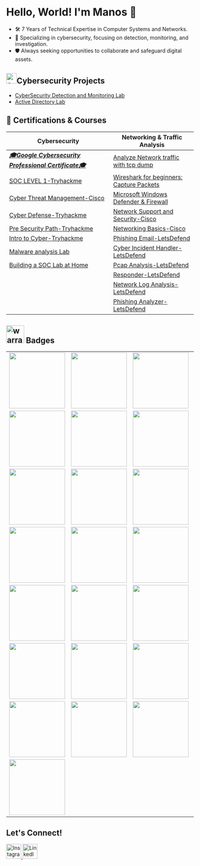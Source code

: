 # Hello, World! I'm Manos 👋

- 🛠️ 7 Years of Technical Expertise in Computer Systems and Networks.
- 🔧 Specializing in cybersecurity, focusing on detection, monitoring, and investigation.
- 🛡️ Always seeking opportunities to collaborate and safeguard digital assets.

<h2><img width="28" height="28" src="https://img.icons8.com/color/48/concept.png" alt="concept"/>Cybersecurity Projects</h2>

  - [CyberSecurity Detection and Monitoring Lab](https://github.com/ManolisCraftedTech/LabProject)
  - [Active Directory Lab](https://github.com/ManolisCraftedTech/LabProject)
  
## 📜 Certifications & Courses
| **Cybersecurity** | **Networking & Traffic Analysis** |
|-------------------|-----------------------------------|
| ***[🎓Google Cybersecurity Professional Certificate🎓](https://www.coursera.org/account/accomplishments/specialization/WB5A7986YEUU)*** | [Analyze Network traffic with tcp dump](https://www.coursera.org/account/accomplishments/records/CDJBB5VAL564) | |
| [SOC LEVEL 1-Tryhackme](https://tryhackme-certificates.s3-eu-west-1.amazonaws.com/THM-QHQFIKDBEJ.png) | [Wireshark for beginners: Capture Packets](https://www.coursera.org/account/accomplishments/records/8PWH4S8CG3K8) | |
| [Cyber Threat Management-Cisco](https://www.credly.com/badges/32d4f145-6f64-42a1-b7b7-c3e6d1e2f19e/public_url) | [Microsoft Windows Defender & Firewall](https://www.coursera.org/account/accomplishments/records/UUTGFVNFWDWZ) | |
| [Cyber Defense-Tryhackme](https://tryhackme-certificates.s3-eu-west-1.amazonaws.com/THM-DXOTFDP3AA.png) | [Network Support and Security-Cisco](https://www.credly.com/badges/24c286c0-f8cd-442f-accb-cd52ed628d8f) | |
| [Pre Security Path-Tryhackme](https://tryhackme-certificates.s3-eu-west-1.amazonaws.com/THM-YHQSJTYLDP.png) | [Networking Basics-Cisco](https://www.credly.com/badges/df72e907-2932-48e2-bf14-79944f2cb961) | |
| [Intro to Cyber-Tryhackme](https://tryhackme-certificates.s3-eu-west-1.amazonaws.com/THM-RFEV8BD7LH.png) | [Phishing Email-LetsDefend](https://app.letsdefend.io/my-rewards/detail/ea4986dd-74c9-4f50-b304-27bbd94dc78f) | |
| [Malware analysis Lab](https://app.letsdefend.io/my-rewards/detail/e9819aaacc3244bc9fdd8962e40914ca) | [Cyber Incident Handler-LetsDefend](https://app.letsdefend.io/my-rewards/detail/1716f63a-20e6-4549-aff6-1557a885df03) | |
| [Building a SOC Lab at Home](https://app.letsdefend.io/my-rewards/detail/b8b6654c-3734-4ac8-85d6-2099a2bd6801) | [Pcap Analysis-LetsDefend](https://app.letsdefend.io/my-rewards/detail/7c9fe3b5-b8ec-44c9-a6ed-ce941d0f9ba0) | |
| | [Responder-LetsDefend](https://app.letsdefend.io/my-rewards/detail/34d2529d-bc46-46d5-8f1b-dbd731c6b016) |
| | [Network Log Analysis-LetsDefend](https://app.letsdefend.io/my-rewards/detail/74a2f13f-0354-4329-b6c1-0559547306a3) |
| | [Phishing Analyzer-LetsDefend](https://app.letsdefend.io/my-rewards/detail/421849ec-3ebd-4124-93b7-2f70fd1257bf) |


<h2><img width="48" height="48" src="https://img.icons8.com/color/48/warranty.png" alt="warranty"/> Badges</h2>

<table>
  <tr>
    <td><a href="https://www.credly.com/badges/10adc208-de13-4b5d-88f4-a3c0f5053d58"><img src="https://i.postimg.cc/rFT2D51D/google-cybersecurity-certificate.png" width="150"/></a></td>
    <td><a href="https://www.credly.com/badges/32d4f145-6f64-42a1-b7b7-c3e6d1e2f19e/public_url"><img src="https://i.postimg.cc/bYkBpxm2/cyber-threat-management.png" width="150"/></a></td>
    <td><a href="https://www.credly.com/badges/24c286c0-f8cd-442f-accb-cd52ed628d8f"><img src="https://i.postimg.cc/QN5Xz8Nr/network-support.png" width="150"/></a></td>
    <td><a href="https://www.credly.com/badges/df72e907-2932-48e2-bf14-79944f2cb961"><img src="https://i.postimg.cc/xTKWvqfc/networking-basics.png" width="150"/></a></td>
  </tr>
  <tr>
    <td><a href="https://www.credly.com/badges/4ce417c4-b98e-4f8c-a221-aa2c50e62f6d"><img src="https://i.postimg.cc/43y0gj0J/networking-academy-learn-a-thon-2023.png" width="150"/></a></td>
    <td><a href="https://tryhackme.com/manolis25/badges/intro-to-pentesting"><img src="https://i.postimg.cc/Vvt1YHKn/Screenshot-2024-02-08-224657-removebg-preview.png" width="150"/></a></td>
    <td><a href="https://tryhackme.com/manolis25/badges/terminaled"><img src="https://i.postimg.cc/fLRmHKgq/Screenshot-2024-01-18-213600-removebg-preview.png" width="150"/></a></td>
    <td><a href="https://tryhackme.com/manolis25/badges/wireshark"><img src="https://i.postimg.cc/rmXB6frj/Screenshot-2024-01-18-214808-removebg-preview.png" width="150"/></a></td>
  </tr>
    <tr>
    <td><a href="https://tryhackme.com/manolis25/badges/metasploitable"><img src="https://i.postimg.cc/VvRv0rwy/Screenshot-2024-01-18-213620-removebg-preview.png" width="150"/></a></td>
    <td><a href="https://tryhackme.com/manolis25/badges/owasp-10"><img src="https://i.postimg.cc/NMZS8pgm/Screenshot-2024-01-18-214700-removebg-preview.png" width="150"/></a></td>
    <td><a href="https://tryhackme.com/manolis25/badges/phishing"><img src="https://i.postimg.cc/YCwkBqBY/Screenshot-2024-01-18-214715-removebg-preview.png" width="150"/></a></td>
    <td><a href="https://tryhackme.com/manolis25/badges/world-wide-web"><img src="https://i.postimg.cc/gkycJ6DN/Screenshot-2024-01-18-213537-removebg-preview.png" width="150"/></a></td>
  </tr>
  <tr>
    <td><a href="https://tryhackme.com/manolis25/badges/web-fund"><img src="https://i.postimg.cc/BbK6NY20/Screenshot-2024-01-18-214748-removebg-preview.png" width="150"/></a></td>
    <td><a href="https://tryhackme.com/manolis25/badges/network-fundamentals"><img src="https://i.postimg.cc/SQfxrv2m/Screenshot-2024-01-18-214641-removebg-preview.png" width="150"/></a></td>
    <td><a href="https://tryhackme.com/manolis25/badges/hash-cracker"><img src="https://i.postimg.cc/mZPGcpYd/Screenshot-2024-01-18-213457-removebg-preview.png" width="150"/></a></td>
    <td><a href="https://tryhackme.com/manolis25/badges/blue"><img src="https://i.postimg.cc/FRgk0sX4/Screenshot-2024-01-18-213443-removebg-preview.png" width="150"/></a></td>
  </tr>
  <tr>
    <td><a href="https://tryhackme.com/manolis25/badges/30-day-streak"><img src="https://i.postimg.cc/3xvRgJ2c/Screenshot-2024-01-18-214733-removebg-preview.png" width="150"/></a></td>
    <td><a href="https://app.letsdefend.io/my-rewards/detail/0f839b43-1d1f-4b8d-b2bb-ec1e61d83a29"><img src="https://i.postimg.cc/L82drCRX/Screenshot-2024-09-07-1315801.png" width="150"/></a></td>
    <td><a href="https://app.letsdefend.io/my-rewards/detail/8d445935-4345-41d2-bf13-e2a3dab54874"><img src="https://i.postimg.cc/gj857RT8/Screenshot-2024-09-07-135750.png" width="150"/></a></td>
    <td><a href="https://app.letsdefend.io/my-rewards/detail/ce091604-4717-496d-b6ee-c35a46017f1e"><img src="https://i.postimg.cc/BQfRKYjg/1121.png" width="150"/></a></td>
   </tr>
  <tr>
    <td><a href="https://app.letsdefend.io/my-rewards/detail/e35ee934-28ac-4102-afa8-a569fe983544"><img src="https://i.postimg.cc/ZKkzLYM6/Screensh123233ot-2024-09-07-135823.png" width="150"/></a></td>
    <td><a href="https://app.letsdefend.io/my-rewards/detail/ea4986dd-74c9-4f50-b304-27bbd94dc78f"><img src="https://i.postimg.cc/QdQTwZjq/Screenshot-2024-09-20-083215.png" width="150"/></a></td>
    <td><a href="https://app.letsdefend.io/my-rewards/detail/7c9fe3b5-b8ec-44c9-a6ed-ce941d0f9ba0"><img src="https://i.postimg.cc/wjZmFwDt/1231312321312321.png" width="150"/></a></td> 
    <td><a href="https://app.letsdefend.io/my-rewards/detail/1716f63a-20e6-4549-aff6-1557a885df03"><img src="https://i.postimg.cc/Kc192Vhf/Screenshot-2024-09-27-222257.png" width="150"/></a></td>
  
  </tr> 
  <tr>
    <td><a href="https://app.letsdefend.io/my-rewards/detail/421849ec-3ebd-4124-93b7-2f70fd1257bf"><img src="https://i.postimg.cc/rwpvKpXv/Screenshot-2024-09-28-210118.png" width="150"/></a></td>
    <td><a href="https://app.letsdefend.io/my-rewards/detail/74a2f13f-0354-4329-b6c1-0559547306a3"><img src="https://i.postimg.cc/hGBT2XDY/Screenshot-2024-09-28-210132.png" width="150"/></a></td>
    <td><a href="https://app.letsdefend.io/my-rewards/detail/34d2529d-bc46-46d5-8f1b-dbd731c6b016"><img src="https://i.postimg.cc/TwCB4WmP/Screenshot-2024-09-27-222310.png" width="150"/></a></td>
    <td><a href="https://app.letsdefend.io/my-rewards/detail/e9819aaacc3244bc9fdd8962e40914ca"><img src="https://i.postimg.cc/fRrvWC5f/Screenshot-2024-10-13-000202.png" width="150"/></a></td>
  </tr>
  <TR>
     <td><a href="https://app.letsdefend.io/my-rewards/detail/b8b6654c-3734-4ac8-85d6-2099a2bd6801"><img src="https://i.postimg.cc/7b8RWb2H/ADSADSD1425.png" width="150"/></a></td>
     
 </TR>
</table>

<h2> Let's Connect!</h2>
<p>
  <a href="https://instagram.com/manolis.atsas" target="_blank">
    <img src="https://img.icons8.com/fluent/48/000000/instagram-new.png" alt="Instagram" width="40px"/>
  </a>
  <a href="https://linkedin.com/in/manolis-atsas" target="_blank">
    <img src="https://img.icons8.com/fluent/48/000000/linkedin.png" alt="LinkedIn" width="40px"/>
  </a>
</p>


